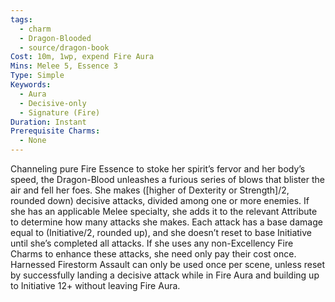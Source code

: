 ```yaml
---
tags:
  - charm
  - Dragon-Blooded
  - source/dragon-book
Cost: 10m, 1wp, expend Fire Aura
Mins: Melee 5, Essence 3
Type: Simple
Keywords:
  - Aura
  - Decisive-only
  - Signature (Fire)
Duration: Instant
Prerequisite Charms:
  - None
---
```

Channeling pure Fire Essence to stoke her spirit’s fervor and her body’s speed, the Dragon-Blood unleashes a furious series of blows that blister the air and fell her foes. She makes ([higher of Dexterity or Strength]/2, rounded down) decisive attacks, divided among one or more enemies. If she has an applicable Melee specialty, she adds it to the relevant Attribute to determine how many attacks she makes. Each attack has a base damage equal to (Initiative/2, rounded up), and she doesn’t reset to base Initiative until she’s completed all attacks. If she uses any non-Excellency Fire Charms to enhance these attacks, she need only pay their cost once. Harnessed Firestorm Assault can only be used once per scene, unless reset by successfully landing a decisive attack while in Fire Aura and building up to Initiative 12+ without leaving Fire Aura.